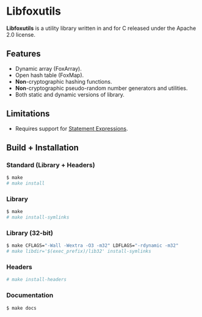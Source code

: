 # Libfoxutils

**Libfoxutils** is a utility library written in and for C released under the Apache 2.0 license.

## Features

- Dynamic array (FoxArray).
- Open hash table (FoxMap).
- **Non**-cryptographic hashing functions.
- **Non**-cryptographic pseudo-random number generators and utilities.
- Both static and dynamic versions of library.

## Limitations

- Requires support for [Statement Expressions](https://gcc.gnu.org/onlinedocs/gcc/Statement-Exprs.html).

## Build + Installation

### Standard (Library + Headers)

```bash
$ make
# make install
```

### Library

```bash
$ make
# make install-symlinks
```

### Library (32-bit)

```bash
$ make CFLAGS="-Wall -Wextra -O3 -m32" LDFLAGS="-rdynamic -m32"
# make libdir='$(exec_prefix)/lib32' install-symlinks
```

### Headers

```bash
# make install-headers
```

### Documentation

```bash
$ make docs
```
